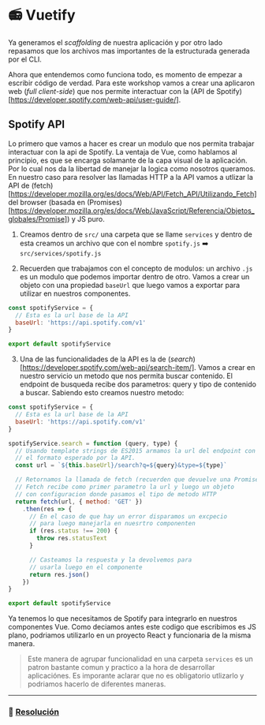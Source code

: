 # 📻 Vuetify

Ya generamos el *scaffolding* de nuestra aplicación y por otro lado repasamos que los archivos mas importantes de la estructurada generada por el CLI.

Ahora que entendemos como funciona todo, es momento de empezar a escribir código de verdad. Para este workshop vamos a crear una aplicaron web (*full client-side*) que nos permite interactuar con la (API de Spotify)[https://developer.spotify.com/web-api/user-guide/].


## Spotify API

Lo primero que vamos a hacer es crear un modulo que nos permita trabajar interactuar con la api de Spotify. La ventaja de Vue, como hablamos al principio, es que se encarga solamante de la capa visual de la aplicación. Por lo cual nos da la libertad de manejar la logica como nosotros queramos. En nuestro caso para resolver las llamadas HTTP a la API vamos a utlizar la API de (fetch)[https://developer.mozilla.org/es/docs/Web/API/Fetch_API/Utilizando_Fetch] del browser (basada en (Promises)[https://developer.mozilla.org/es/docs/Web/JavaScript/Referencia/Objetos_globales/Promise]) y JS puro.

1. Creamos dentro de `src/` una carpeta que se llame `services` y dentro de esta creamos un archivo que con el nombre `spotify.js` ➡️ `src/services/spotify.js`

2. Recuerden que trabajamos con el concepto de modulos: un archivo `.js` es un modulo que podemos importar dentro de otro. Vamos a crear un objeto con una propiedad `baseUrl` que luego vamos a exportar para utilizar en nuestros componentes.

```javascript
const spotifyService = {
  // Esta es la url base de la API
  baseUrl: 'https://api.spotify.com/v1'
}

export default spotifyService
```

3. Una de las funcionalidades de la API es la de (*search*)[https://developer.spotify.com/web-api/search-item/]. Vamos a crear en nuestro servicio un metodo que nos permita buscar contenido. El endpoint de busqueda recibe dos parametros: query y tipo de contenido a buscar. Sabiendo esto creamos nuestro metodo:

```javascript
const spotifyService = {
  // Esta es la url base de la API
  baseUrl: 'https://api.spotify.com/v1'
}

spotifyService.search = function (query, type) {
  // Usando template strings de ES2015 armamos la url del endpoint con
  // el formato esperado por la API.
  const url = `${this.baseUrl}/search?q=${query}&type=${type}`

  // Retornamos la llamada de fetch (recuerden que devuelve una Promise).
  // Fetch recibe como primer parametro la url y luego un objeto
  // con configuracion donde pasamos el tipo de metodo HTTP
  return fetch(url, { method: 'GET' })
    .then(res => {
      // En el caso de que hay un error disparamos un excpecio
      // para luego manejarla en nuesrtro componenten
      if (res.status !== 200) {
        throw res.statusText
      }

      // Casteamos la respuesta y la devolvemos para
      // usarla luego en el componente
      return res.json()
    })
}

export default spotifyService
```

Ya tenemos lo que necesitamos de Spotify para integrarlo en nuestros componentes Vue. Como deciamos antes este codigo que escribimos es JS plano, podriamos utilizarlo en un proyecto React y funcionaria de la misma manera.

> Este manera de agrupar funcionalidad en una carpeta `services` es un patron bastante comun y practico a la hora de desarrollar aplicaciónes. Es imporante aclarar que no es obligatorio utlizarlo y podriamos hacerlo de diferentes maneras.

___
### 📝 [Resolución](https://github.com/ianaya89/vuetify/blob/ex-08/src/services/spotify.js)
